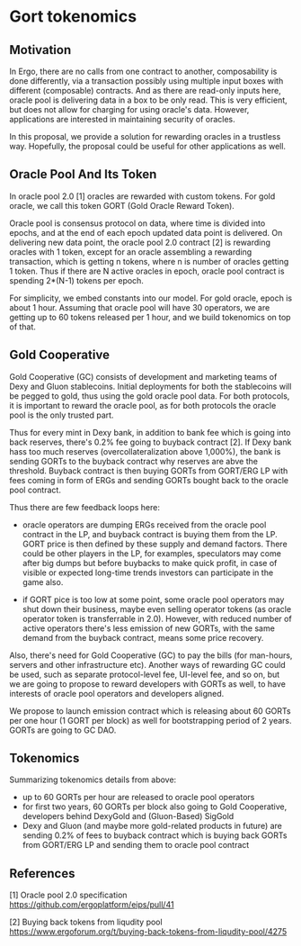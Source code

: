 Gort tokenomics
===============


Motivation
----------

In Ergo, there are no calls from one contract to another, composability is done differently, via a transaction possibly using multiple input
boxes with different (composable) contracts. And as there are read-only inputs here, oracle pool is delivering data in a box to be only read.
This is very efficient, but does not allow for charging for using oracle's data. However, applications are interested in maintaining security of oracles.

In this proposal, we provide a solution for rewarding oracles in a trustless way. Hopefully, the proposal could be
useful for other applications as well.


Oracle Pool And Its Token
-------------------------

In oracle pool 2.0 [1] oracles are rewarded with custom tokens. For gold oracle, we call this token GORT (Gold Oracle Reward Token). 

Oracle pool is consensus protocol on data, where time is divided into epochs, and at the end of each epoch updated data point is delivered. 
On delivering new data point, the oracle pool 2.0 contract [2] is rewarding oracles with 1 token, except for an oracle assembling a rewarding transaction, which is getting n tokens, where n is number of oracles getting 1 token. Thus if there are N active oracles in epoch, oracle pool contract is spending 2*(N-1) tokens per epoch.

For simplicity, we embed constants into our model. For gold oracle, epoch is about 1 hour. Assuming that oracle pool will have 30 operators, we are getting up to 60 tokens released per 1 hour, and we build tokenomics on top of that.


Gold Cooperative
----------------

Gold Cooperative (GC) consists of development and marketing teams of Dexy and Gluon stablecoins. Initial deployments for both the stablecoins will be pegged to gold, thus using the gold oracle pool data. For both protocols, it is important to reward the oracle pool, as for both protocols the oracle pool is the only trusted part.

Thus for every mint in Dexy bank, in addition to bank fee which is going into back reserves, there's 0.2% fee going to buyback contract [2]. If
Dexy bank hass too much reserves (overcollateralization above 1,000%), the bank is sending GORTs to the buyback contract why reserves are abve the threshold. Buyback contract is then buying GORTs from GORT/ERG LP with fees coming in form of ERGs and sending GORTs bought back to the oracle pool contract.

Thus there are few feedback loops here:

* oracle operators are dumping ERGs received from the oracle pool contract in the LP, and buyback contract is buying them from the LP. GORT price is then defined by these supply and demand factors. There could be other players in the LP, for examples, speculators may come after big dumps but before buybacks to make quick profit, in case of visible or expected long-time trends investors can participate in the game also.

* if GORT pice is too low at some point, some oracle pool operators may shut down their business, maybe even selling operator tokens (as oracle operator token is transferrable in 2.0). However, with reduced number of active operators there's less emission of new GORTs, with the same demand from the buyback contract, means some price recovery. 

Also, there's need for Gold Cooperative (GC) to pay the bills (for man-hours, servers and other infrastructure etc). Another ways of rewarding GC 
could be used, such as separate protocol-level fee, UI-level fee, and so on, but we are going to propose to reward developers with GORTs as well, to have interests of oracle pool operators and developers aligned.

We propose to launch emission contract which is releasing about 60 GORTs per one hour (1 GORT per block) as well for bootstrapping period of 2 years. GORTs are going to GC DAO. 


Tokenomics
----------

Summarizing tokenomics details from above: 
* up to 60 GORTs per hour are released to oracle pool operators
* for first two years, 60 GORTs per block also going to Gold Cooperative, developers behind DexyGold and (Gluon-Based) SigGold
* Dexy and Gluon (and maybe more gold-related products in future) are sending 0.2% of fees to buyback contract which is buying back GORTs from GORT/ERG LP and sending them to oracle pool contract 


References
----------

[1] Oracle pool 2.0 specification https://github.com/ergoplatform/eips/pull/41

[2] Buying back tokens from liqudity pool https://www.ergoforum.org/t/buying-back-tokens-from-liqudity-pool/4275
